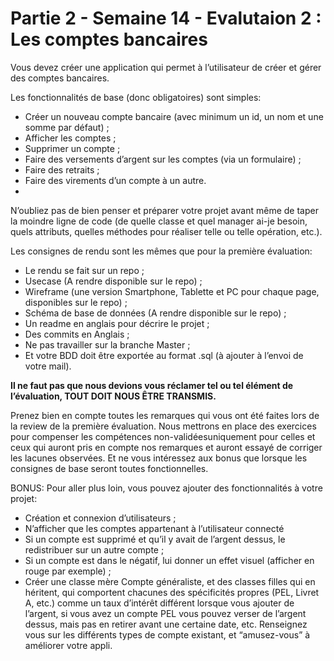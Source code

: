 # Partie 2 - Semaine 14 - Evalutaion 2 : Les comptes bancaires


Vous devez créer une application qui permet à l’utilisateur de créer et gérer des comptes bancaires.

Les fonctionnalités de base (donc obligatoires) sont simples:

* Créer un nouveau compte bancaire (avec minimum un id, un nom et une somme par défaut) ;
* Afficher les comptes ;
* Supprimer un compte ;
* Faire des versements d’argent sur les comptes (via un formulaire) ;
* Faire des retraits ;
* Faire des virements d’un compte à un autre.
* 
N’oubliez pas de bien penser et préparer votre projet avant même de taper la moindre ligne de code (de quelle classe et quel manager ai-je besoin, quels attributs, quelles méthodes pour réaliser telle ou telle opération, etc.).

Les consignes de rendu sont les mêmes que pour la première évaluation:

* Le rendu se fait sur un repo ;
* Usecase (A rendre disponible sur le repo) ;
* Wireframe (une version Smartphone, Tablette et PC pour chaque page, disponibles sur le repo) ;
* Schéma de base de données (A rendre disponible sur le repo) ;
* Un readme en anglais pour décrire le projet ;
* Des commits en Anglais ;
* Ne pas travailler sur la branche Master ;
* Et votre BDD doit être exportée au format .sql (à ajouter à l’envoi de votre mail).

**Il ne faut pas que nous devions vous réclamer tel ou tel élément de l’évaluation, TOUT DOIT NOUS ÊTRE TRANSMIS.**

Prenez bien en compte toutes les remarques qui vous ont été faites lors de la review de la première évaluation. Nous mettrons en place des exercices pour compenser les compétences non-validéesuniquement pour celles et ceux qui auront pris en compte nos remarques et auront essayé de corriger les lacunes observées.
Et ne vous intéressez aux bonus que lorsque les consignes de base seront toutes fonctionnelles.

BONUS: Pour aller plus loin, vous pouvez ajouter des fonctionnalités à votre projet:
* Création et connexion d’utilisateurs ;
* N’afficher que les comptes appartenant à l’utilisateur connecté
* Si un compte est supprimé et qu’il y avait de l’argent dessus, le redistribuer sur un autre compte ;
* Si un compte est dans le négatif, lui donner un effet visuel (afficher en rouge par exemple) ;
* Créer une classe mère Compte généraliste, et des classes filles qui en héritent, qui comportent chacunes des spécificités propres (PEL, Livret A, etc.) comme un taux d’intérêt différent lorsque vous ajouter de l’argent, si vous avez un compte PEL vous pouvez verser de l’argent dessus, mais pas en retirer avant une certaine date, etc. Renseignez vous sur les différents types de compte existant, et “amusez-vous” à améliorer votre appli.